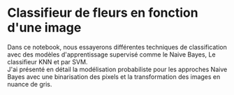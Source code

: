 # Classifieur de fleurs en fonction d'une image
Dans ce notebook, nous essayerons différentes techniques de classification avec des modèles d'apprentissage supervisé comme le Naive Bayes, Le classifieur KNN et par SVM. \
J'ai présenté en détail la modélisation probabiliste pour les approches Naive Bayes avec une binarisation des pixels et la transformation des images en nuance de gris.
